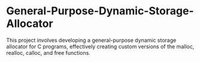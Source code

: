 # General-Purpose-Dynamic-Storage-Allocator
This project involves developing a general-purpose dynamic storage allocator for C programs, effectively creating custom versions of the malloc, realloc, calloc, and free functions.

